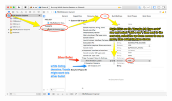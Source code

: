 ![visual settings for NSAllowsArbitraryLoads in info.plist via Xcode GUI](使用HTTP协议传输数据时-App%20Transport%20Security%20has%20blocked%20a_files/0.9834901201538742.png)
